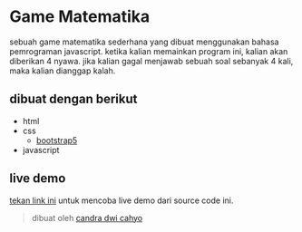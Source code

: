 # Game Matematika

sebuah game matematika sederhana yang dibuat menggunakan bahasa pemrograman javascript. ketika kalian memainkan program ini, kalian akan diberikan 4 nyawa. jika kalian gagal menjawab sebuah soal sebanyak 4 kali, maka kalian dianggap kalah.

## dibuat dengan berikut

* html   
* css 
  * [bootstrap5](https://getbootstrap.com)
* javascript

## live demo 

[tekan link ini](https://candradwicahyo.github.io/game-matematika) untuk mencoba live demo dari source code ini.

> dibuat oleh [candra dwi cahyo](https://instagram.com/candradwicahyo18)